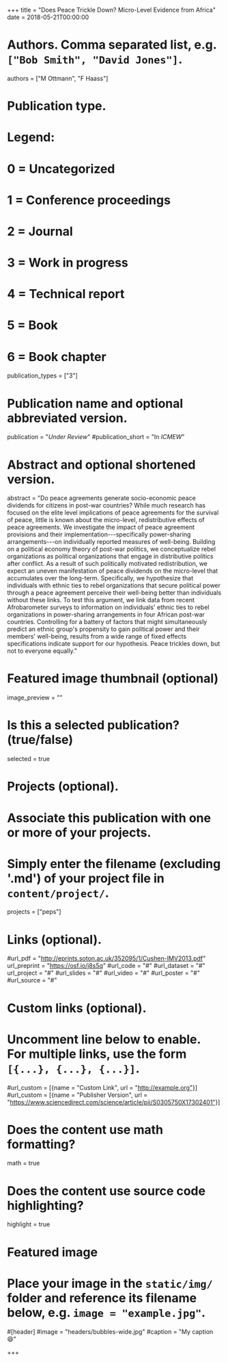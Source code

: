 +++
title = "Does Peace Trickle Down? Micro-Level Evidence from Africa"
date = 2018-05-21T00:00:00

# Authors. Comma separated list, e.g. `["Bob Smith", "David Jones"]`.
authors = ["M Ottmann", "F Haass"]

# Publication type.
# Legend:
# 0 = Uncategorized
# 1 = Conference proceedings
# 2 = Journal
# 3 = Work in progress
# 4 = Technical report
# 5 = Book
# 6 = Book chapter
publication_types = ["3"]

# Publication name and optional abbreviated version.
publication = "*Under Review*"
#publication_short = "In *ICMEW*"

# Abstract and optional shortened version.
abstract = "Do peace agreements generate socio-economic peace dividends for citizens in post-war countries? While much research has focused on the elite level implications of peace agreements for the survival of peace, little is known about the micro-level, redistributive effects of peace agreements. We investigate the impact of peace agreement provisions and their implementation---specifically power-sharing arrangements---on individually reported measures of well-being. Building on a political economy theory of post-war politics, we conceptualize rebel organizations as political organizations that engage in distributive politics after conflict. As a result of such politically motivated redistribution, we expect an uneven manifestation of peace dividends on the micro-level that accumulates over the long-term. Specifically, we hypothesize that individuals with ethnic ties to rebel organizations that secure political power through a peace agreement perceive their well-being better than individuals without these links. To test this argument, we link data from recent Afrobarometer surveys to information on individuals' ethnic ties to rebel organizations in power-sharing arrangements in four African post-war countries. Controlling for a battery of factors that might simultaneously predict an ethnic group's propensity to gain political power and their members' well-being, results from a wide range of fixed effects specifications indicate support for our hypothesis. Peace trickles down, but not to everyone equally."

# Featured image thumbnail (optional)
image_preview = ""

# Is this a selected publication? (true/false)
selected = true

# Projects (optional).
#   Associate this publication with one or more of your projects.
#   Simply enter the filename (excluding '.md') of your project file in `content/project/`.
projects = ["peps"]

# Links (optional).
#url_pdf = "http://eprints.soton.ac.uk/352095/1/Cushen-IMV2013.pdf"
url_preprint = "https://osf.io/j8s5q"
#url_code = "#"
#url_dataset = "#"
url_project = "#"
#url_slides = "#"
#url_video = "#"
#url_poster = "#"
#url_source = "#"

# Custom links (optional).
#   Uncomment line below to enable. For multiple links, use the form `[{...}, {...}, {...}]`.
#url_custom = [{name = "Custom Link", url = "http://example.org"}]
#url_custom = [{name = "Publisher Version", url = "https://www.sciencedirect.com/science/article/pii/S0305750X17302401"}]

# Does the content use math formatting?
math = true

# Does the content use source code highlighting?
highlight = true

# Featured image
# Place your image in the `static/img/` folder and reference its filename below, e.g. `image = "example.jpg"`.
#[header]
#image = "headers/bubbles-wide.jpg"
#caption = "My caption :smile:"

+++
